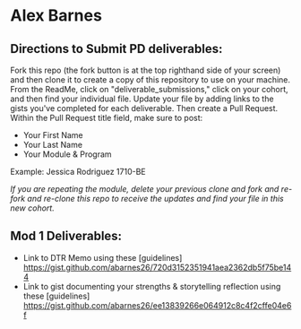 # Alex Barnes

## Directions to Submit PD deliverables:
Fork this repo (the fork button is at the top righthand side of your screen) and then clone it to create a copy of this repository to use on your machine. From the ReadMe, click on "deliverable_submissions," click on your cohort, and then find your individual file. Update your file by adding links to the gists you've completed for each deliverable. Then create a Pull Request. Within the Pull Request title field, make sure to post:

* Your First Name
* Your Last Name
* Your Module & Program

Example: Jessica Rodriguez 1710-BE

*If you are repeating the module, delete your previous clone and fork and re-fork and re-clone this repo to receive the updates and find your file in this new cohort.*

## Mod 1 Deliverables:
* Link to DTR Memo using these [guidelines] https://gist.github.com/abarnes26/720d3152351941aea2362db5f75be144
* Link to gist documenting your strengths & storytelling reflection using these [guidelines] https://gist.github.com/abarnes26/ee13839266e064912c8c4f2cffe04e6f

